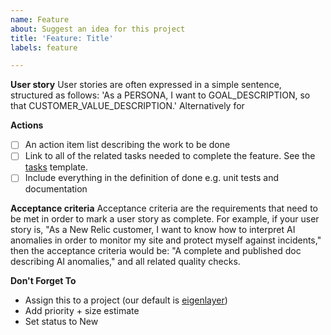 ```yaml
---
name: Feature
about: Suggest an idea for this project
title: 'Feature: Title'
labels: feature

---
```


**User story**
User stories are often expressed in a simple sentence, structured as follows: 'As a PERSONA, I want to GOAL_DESCRIPTION, so that CUSTOMER_VALUE_DESCRIPTION.' Alternatively for 

**Actions**
- [ ] An action item list describing the work to be done
- [ ] Link to all of the related tasks needed to complete the feature. See the [tasks](https://github.com/Layr-Labs/eigenlayer-contracts/tree/master/.github/ISSUE_TEMPLATE/task.md) template.
- [ ] Include everything in the definition of done e.g. unit tests and documentation

**Acceptance criteria**
Acceptance criteria are the requirements that need to be met in order to mark a user story as complete. For example, if your user story is, "As a New Relic customer, I want to know how to interpret AI anomalies in order to monitor my site and protect myself against incidents," then the acceptance criteria would be: "A complete and published doc describing AI anomalies," and all related quality checks. 

**Don't Forget To**
* Assign this to a project (our default is [eigenlayer](https://github.com/Layr-Labs/eigenlayer-contracts))
* Add priority + size estimate
* Set status to New
